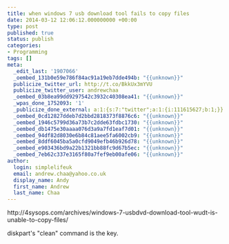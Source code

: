 ```yaml
---
title: when windows 7 usb download tool fails to copy files
date: 2014-03-12 12:06:12.000000000 +00:00
type: post
published: true
status: publish
categories:
- Programming
tags: []
meta:
  _edit_last: '1907066'
  _oembed_131b0e59e786f84ac91a19eb7dde494b: "{{unknown}}"
  publicize_twitter_url: http://t.co/BkkUx3mYVU
  publicize_twitter_user: andrewchaa
  _oembed_03b8ea99dd9297542c3932c40308ea41: "{{unknown}}"
  _wpas_done_1752093: '1'
  _publicize_done_external: a:1:{s:7:"twitter";a:1:{i:111615627;b:1;}}
  _oembed_0cd12827ddeb7d2bbd2818373f8876c6: "{{unknown}}"
  _oembed_1946c5799d36a73b7c2dde63fdbc1730: "{{unknown}}"
  _oembed_db1475e30aaaa076d3a9a7fd1eaf7d01: "{{unknown}}"
  _oembed_94df82d8030e6b84c81aee5fa6002cb9: "{{unknown}}"
  _oembed_8ddf6045ba5a0cfd9049efb46b926d78: "{{unknown}}"
  _oembed_e903436bd9a22b1321bb88fc9d67b5ec: "{{unknown}}"
  _oembed_7eb62c337e3165f80a7fef9eb00afe06: "{{unknown}}"
author:
  login: simplelifeuk
  email: andrew.chaa@yahoo.co.uk
  display_name: Andy
  first_name: Andrew
  last_name: Chaa
---
```

<p>http://4sysops.com/archives/windows-7-usbdvd-download-tool-wudt-is-unable-to-copy-files/</p>
<p>diskpart's "clean" command is the key.</p>
